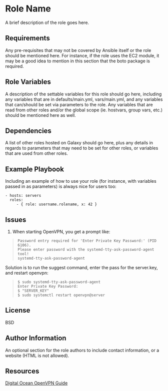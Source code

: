 Role Name
=========

A brief description of the role goes here.

Requirements
------------

Any pre-requisites that may not be covered by Ansible itself or the role should be mentioned here. For instance, if the role uses the EC2 module, it may be a good idea to mention in this section that the boto package is required.

Role Variables
--------------

A description of the settable variables for this role should go here, including any variables that are in defaults/main.yml, vars/main.yml, and any variables that can/should be set via parameters to the role. Any variables that are read from other roles and/or the global scope (ie. hostvars, group vars, etc.) should be mentioned here as well.

Dependencies
------------

A list of other roles hosted on Galaxy should go here, plus any details in regards to parameters that may need to be set for other roles, or variables that are used from other roles.

Example Playbook
----------------

Including an example of how to use your role (for instance, with variables passed in as parameters) is always nice for users too:

    - hosts: servers
      roles:
         - { role: username.rolename, x: 42 }

Issues
------

1. When starting OpenVPN, you get a prompt like:

> ```console
> Password entry required for 'Enter Private Key Password:' (PID 6106).
> Please enter password with the systemd-tty-ask-password-agent tool!
> systemd-tty-ask-password-agent
> ```

Solution is to run the suggest command, enter the pass for the server.key, and restart openvpn:

> ```console
> $ sudo systemd-tty-ask-password-agent
> Enter Private Key Password:
> $ "SERVER_KEY"
> $ sudo systemctl restart openvpn@server
> ```

License
-------

BSD

Author Information
------------------

An optional section for the role authors to include contact information, or a website (HTML is not allowed).

Resources
---------

[Digital Ocean OpenVPN Guide](https://www.digitalocean.com/community/tutorials/how-to-set-up-and-configure-an-openvpn-server-on-centos-7)
